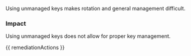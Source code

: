 
Using unmanaged keys makes rotation and general management difficult.

### Impact
Using unmanaged keys does not allow for proper key management.

<!-- DO NOT CHANGE -->
{{ remediationActions }}



